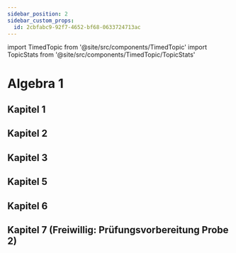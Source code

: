 ```yaml
---
sidebar_position: 2
sidebar_custom_props:
  id: 2cbfabc9-92f7-4652-bf68-0633724713ac
---
```


import TimedTopic from '@site/src/components/TimedTopic'
import TopicStats from '@site/src/components/TimedTopic/TopicStats'

# Algebra 1

<TopicStats firstDayOfWeek="Fr" />

## Kapitel 1
<TimedTopic webKey="915b28a8-0722-4f72-93b9-dd7ef6f7537d" topic="Kapitel 1" firstDayOfWeek="Fr" />


## Kapitel 2
<TimedTopic webKey="16d653a0-92ad-4530-8a79-78dca5972e22" topic="Kapitel 2" firstDayOfWeek="Fr"/>


## Kapitel 3
<TimedTopic webKey="23f279a3-5eb5-4557-989d-bc9be25bfc58" topic="Kapitel 3" firstDayOfWeek="Fr" />

## Kapitel 5
<TimedTopic webKey="f56d9901-f3c5-405f-85d5-3efedff22a62" topic="Kapitel 5" firstDayOfWeek="Fr"/>

## Kapitel 6
<TimedTopic webKey="81d29bab-40f2-4ec9-bcc9-80710b23aca3" topic="Kapitel 6" firstDayOfWeek="Fr"/>


## Kapitel 7 (Freiwillig: Prüfungsvorbereitung Probe 2)
<TimedTopic webKey="96b8a471-b2a7-4230-8223-1128205f07da" topic="Kapitel 7" firstDayOfWeek="Fr"/>
